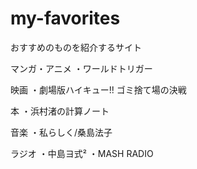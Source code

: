 # my-favorites
おすすめのものを紹介するサイト

マンガ・アニメ
・ワールドトリガー

映画
・劇場版ハイキュー!! ゴミ捨て場の決戦

本
・浜村渚の計算ノート

音楽
・私らしく/桑島法子

ラジオ
・中島ヨ式²
・MASH RADIO